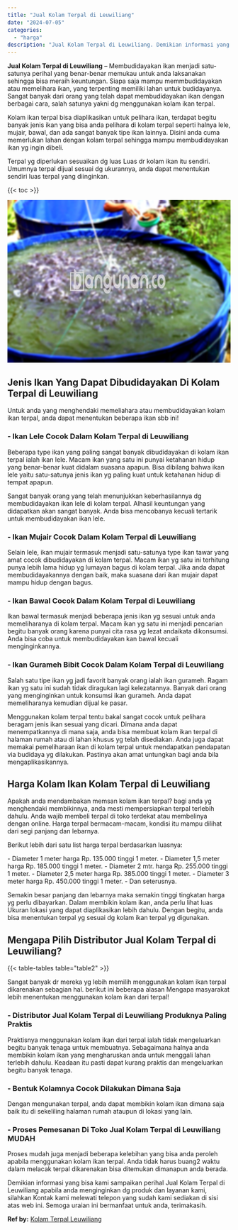 ```yaml
---
title: "Jual Kolam Terpal di Leuwiliang"
date: "2024-07-05"
categories: 
  - "harga"
description: "Jual Kolam Terpal di Leuwiliang. Demikian informasi yang bisa kami sampaikan perihal Jual Kolam Terpal di Leuwiliang apabila anda menginginkan dg produk dan..."
---
```


**Jual Kolam Terpal di Leuwiliang** – Membudidayakan ikan menjadi satu-satunya perihal yang benar-benar memukau untuk anda laksanakan sehingga bisa meraih keuntungan. Siapa saja mampu memmbudidayakan atau memelihara ikan, yang terpenting memiliki lahan untuk budidayanya. Sangat banyak dari orang yang telah dapat membudidayakan ikan dengan berbagai cara, salah satunya yakni dg menggunakan kolam ikan terpal.

Kolam ikan terpal bisa diaplikasikan untuk pelihara ikan, terdapat begitu banyak jenis ikan yang bisa anda pelihara di kolam terpal seperti halnya lele, mujair, bawal, dan ada sangat banyak tipe ikan lainnya. Disini anda cuma memerlukan lahan dengan kolam terpal sehingga mampu membudidayakan ikan yg ingin dibeli.

Terpal yg diperlukan sesuaikan dg luas Luas dr kolam ikan itu sendiri. Umumnya terpal dijual sesuai dg ukurannya, anda dapat menentukan sendiri luas terpal yang diinginkan.

{{< toc >}}

![Jual Kolam Terpal di Leuwiliang](/images/jual-kolam-terpal-46.png)

## Jenis Ikan Yang Dapat Dibudidayakan Di Kolam Terpal di Leuwiliang

Untuk anda yang menghendaki memeliahara atau membudidayakan kolam ikan terpal, anda dapat menentukan beberapa ikan sbb ini!

### \- Ikan Lele Cocok Dalam Kolam Terpal di Leuwiliang

Beberapa type ikan yang paling sangat banyak dibudidayakan di kolam ikan terpal ialah ikan lele. Macam ikan yang satu ini punyai ketahanan hidup yang benar-benar kuat didalam suasana apapun. Bisa dibilang bahwa ikan lele yaitu satu-satunya jenis ikan yg paling kuat untuk ketahanan hidup di tempat apapun.

Sangat banyak orang yang telah menunjukkan keberhasilannya dg membudidayakan ikan lele di kolam terpal. Alhasil keuntungan yang didapatkan akan sangat banyak. Anda bisa mencobanya kecuali tertarik untuk membudidayakan ikan lele.

### \- Ikan Mujair Cocok Dalam Kolam Terpal di Leuwiliang

Selain lele, ikan mujair termasuk menjadi satu-satunya type ikan tawar yang amat cocok dibudidayakan di kolam terpal. Macam ikan yg satu ini terhitung punya lebih lama hidup yg lumayan bagus di kolam terpal. Jika anda dapat membudidayakannya dengan baik, maka suasana dari ikan mujair dapat mampu hidup dengan bagus.

### \- Ikan Bawal Cocok Dalam Kolam Terpal di Leuwiliang

Ikan bawal termasuk menjadi beberapa jenis ikan yg sesuai untuk anda memeliharanya di kolam terpal. Macam ikan yg satu ini menjadi pencarian begitu banyak orang karena punyai cita rasa yg lezat andaikata dikonsumsi. Anda bisa coba untuk membudidayakan kan bawal kecuali menginginkannya.

### \- Ikan Gurameh Bibit Cocok Dalam Kolam Terpal di Leuwiliang

Salah satu tipe ikan yg jadi favorit banyak orang ialah ikan gurameh. Ragam ikan yg satu ini sudah tidak diragukan lagi kelezatannya. Banyak dari orang yang menginginkan untuk konsumsi ikan gurameh. Anda dapat memeliharanya kemudian dijual ke pasar.

Menggunakan kolam terpal tentu bakal sangat cocok untuk pelihara beragam jenis ikan sesuai yang dicari. Dimana anda dapat menempatkannya di mana saja, anda bisa membuat kolam ikan terpal di halaman rumah atau di lahan khusus yg telah disediakan. Anda juga dapat memakai pemeliharaan ikan di kolam terpal untuk mendapatkan pendapatan via budidaya yg dilakukan. Pastinya akan amat untungkan bagi anda bila mengaplikasikannya.

## Harga Kolam Ikan Kolam Terpal di Leuwiliang

Apakah anda mendambakan memsan kolam ikan terpal? bagi anda yg menghendaki membikinnya, anda mesti mempersiapkan terpal terlebih dahulu. Anda wajib membeli terpal di toko terdekat atau membelinya dengan online. Harga terpal bermacam-macam, kondisi itu mampu dilihat dari segi panjang dan lebarnya.

Berikut lebih dari satu list harga terpal berdasarkan luasnya:

\- Diameter 1 meter harga Rp. 135.000 tinggi 1 meter. - Diameter 1,5 meter harga Rp. 185.000 tinggi 1 meter. - Diameter 2 mtr. harga Rp. 255.000 tinggi 1 meter. - Diameter 2,5 meter harga Rp. 385.000 tinggi 1 meter. - Diameter 3 meter harga Rp. 450.000 tinggi 1 meter. - Dan seterusnya.

Semakin besar panjang dan lebarnya maka semakin tinggi tingkatan harga yg perlu dibayarkan. Dalam membikin kolam ikan, anda perlu lihat luas Ukuran lokasi yang dapat diaplikasikan lebih dahulu. Dengan begitu, anda bisa menentukan terpal yg sesuai dg kolam ikan terpal yg digunakan.

## Mengapa Pilih Distributor Jual Kolam Terpal di Leuwiliang?

{{< table-tables table="table2" >}}

Sangat banyak dr mereka yg lebih memilih menggunakan kolam ikan terpal dikarenakan sebagian hal. berikut ini beberapa alasan Mengapa masyarakat lebih menentukan menggunakan kolam ikan dari terpal!

### \- Distributor Jual Kolam Terpal di Leuwiliang Produknya Paling Praktis

Praktisnya menggunakan kolam ikan dari terpal ialah tidak mengeluarkan begitu banyak tenaga untuk membuatnya. Sebagaimana halnya anda membikin kolam ikan yang mengharuskan anda untuk menggali lahan terlebih dahulu. Keadaan itu pasti dapat kurang praktis dan mengeluarkan begitu banyak tenaga.

### \- Bentuk Kolamnya Cocok Dilakukan Dimana Saja

Dengan mengunakan terpal, anda dapat membikin kolam ikan dimana saja baik itu di sekeliling halaman rumah ataupun di lokasi yang lain.

### \- Proses Pemesanan Di Toko Jual Kolam Terpal di Leuwiliang MUDAH

Proses mudah juga menjadi beberapa kelebihan yang bisa anda peroleh apabila menggunakan kolam ikan terpal. Anda tidak harus buang2 waktu dalam melacak terpal dikarenakan bisa ditemukan dimanapun anda berada.

Demikian informasi yang bisa kami sampaikan perihal Jual Kolam Terpal di Leuwiliang apabila anda menginginkan dg produk dan layanan kami, silahkan Kontak kami melewati telepon yang sudah kami sediakan di sisi atas web ini. Semoga uraian ini bermanfaat untuk anda, terimakasih.

**Ref by:** [Kolam Terpal Leuwiliang](https://id.wikipedia.org/wiki/Kolam)
